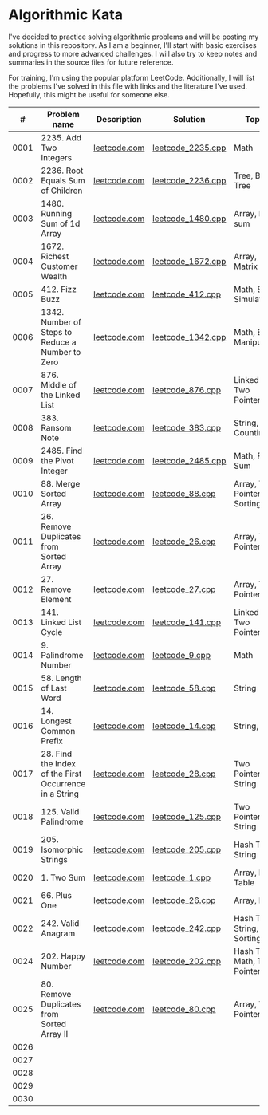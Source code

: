 # Algorithmic Kata
I've decided to practice solving algorithmic problems and will be posting my solutions in this repository. As I am a beginner, I'll start with basic exercises and progress to more advanced challenges. I will also try to keep notes and summaries in the source files for future reference.

For training, I'm using the popular platform LeetCode. Additionally, I will list the problems I've solved in this file with links and the literature I've used. Hopefully, this might be useful for someone else.

|   #   |    Problem name    |    Description    |    Solution    |     Topics     |
|-------|--------------------|-------------------|----------------|----------------|
|  0001 | 2235. Add Two Integers | [leetcode.com](https://leetcode.com/problems/add-two-integers/)  | [leetcode_2235.cpp](https://github.com/cppikigai/algorithms_kata/blob/main/solutions/leetcode_2235.cpp)| Math |
|  0002 | 2236. Root Equals Sum of Children | [leetcode.com](https://leetcode.com/problems/root-equals-sum-of-children/)  | [leetcode_2236.cpp](https://github.com/cppikigai/algorithms_kata/blob/main/solutions/leetcode_2236.cpp)| Tree, Binary Tree |
|  0003 | 1480. Running Sum of 1d Array | [leetcode.com](https://leetcode.com/problems/running-sum-of-1d-array/)  | [leetcode_1480.cpp](https://github.com/cppikigai/algorithms_kata/blob/main/solutions/leetcode_1480.cpp) | Array, Prefix sum |
|  0004 | 1672. Richest Customer Wealth | [leetcode.com](https://leetcode.com/problems/richest-customer-wealth/) | [leetcode_1672.cpp](https://github.com/cppikigai/algorithms_kata/blob/main/solutions/leetcode_1672.cpp) | Array, Matrix |
|  0005 | 412. Fizz Buzz | [leetcode.com](https://leetcode.com/problems/fizz-buzz/description/) | [leetcode_412.cpp](https://github.com/cppikigai/algorithms_kata/blob/main/solutions/leetcode_412.cpp) | Math, String, Simulation |
|  0006 | 1342. Number of Steps to Reduce a Number to Zero | [leetcode.com](https://leetcode.com/problems/number-of-steps-to-reduce-a-number-to-zero/) | [leetcode_1342.cpp](https://github.com/cppikigai/algorithms_kata/blob/main/solutions/leetcode_1342.cpp) | Math, Bit Manipulation |
|  0007 | 876. Middle of the Linked List | [leetcode.com](https://leetcode.com/problems/middle-of-the-linked-list/) | [leetcode_876.cpp](https://github.com/cppikigai/algorithms_kata/blob/main/solutions/leetcode_876.cpp) | Linked List, Two Pointers |
|  0008 | 383. Ransom Note | [leetcode.com](https://leetcode.com/problems/ransom-note/) | [leetcode_383.cpp](https://github.com/cppikigai/algorithms_kata/blob/main/solutions/leetcode_383.cpp) | String, Counting |
|  0009 | 2485. Find the Pivot Integer | [leetcode.com](https://leetcode.com/problems/find-the-pivot-integer/) | [leetcode_2485.cpp](https://github.com/cppikigai/algorithms_kata/blob/main/solutions/leetcode_2485.cpp) | Math, Prefix Sum |
|  0010 | 88. Merge Sorted Array | [leetcode.com](https://leetcode.com/problems/merge-sorted-array/) | [leetcode_88.cpp](https://github.com/cppikigai/algorithms_kata/blob/main/solutions/leetcode_88.cpp) | Array, Two Pointers, Sorting |
|  0011 | 26. Remove Duplicates from Sorted Array | [leetcode.com](https://leetcode.com/problems/remove-duplicates-from-sorted-array/) | [leetcode_26.cpp](https://github.com/cppikigai/algorithms_kata/blob/main/solutions/leetcode_26.cpp) | Array, Two Pointers |
|  0012 | 27. Remove Element | [leetcode.com](https://leetcode.com/problems/remove-element/) | [leetcode_27.cpp](https://github.com/cppikigai/algorithms_kata/blob/main/solutions/leetcode_27.cpp) | Array, Two Pointers |
|  0013 | 141. Linked List Cycle | [leetcode.com](https://leetcode.com/problems/linked-list-cycle/description/) | [leetcode_141.cpp](https://github.com/cppikigai/algorithms_kata/blob/main/solutions/leetcode_141.cpp) | Linked List, Two Pointers |
|  0014 | 9. Palindrome Number | [leetcode.com](https://leetcode.com/problems/palindrome-number/) | [leetcode_9.cpp](https://github.com/cppikigai/algorithms_kata/blob/main/solutions/leetcode_9.cpp) | Math |
|  0015 | 58. Length of Last Word | [leetcode.com](https://leetcode.com/problems/length-of-last-word/) | [leetcode_58.cpp](https://github.com/cppikigai/algorithms_kata/blob/main/solutions/leetcode_58.cpp) | String |
|  0016 | 14. Longest Common Prefix | [leetcode.com](https://leetcode.com/problems/longest-common-prefix/) | [leetcode_14.cpp](https://github.com/cppikigai/algorithms_kata/blob/main/solutions/leetcode_14.cpp) | String, Trie |
|  0017 | 28. Find the Index of the First Occurrence in a String | [leetcode.com](https://leetcode.com/problems/find-the-index-of-the-first-occurrence-in-a-string/) | [leetcode_28.cpp](https://github.com/cppikigai/algorithms_kata/blob/main/solutions/leetcode_28.cpp) | Two Pointers, String |
|  0018 | 125. Valid Palindrome | [leetcode.com](https://leetcode.com/problems/valid-palindrome/) | [leetcode_125.cpp](https://github.com/cppikigai/algorithms_kata/blob/main/solutions/leetcode_125.cpp) | Two Pointers, String |
|  0019 | 205. Isomorphic Strings | [leetcode.com](https://leetcode.com/problems/isomorphic-strings/) | [leetcode_205.cpp](https://github.com/cppikigai/algorithms_kata/blob/main/solutions/leetcode_205.cpp) | Hash Table, String |
|  0020 | 1. Two Sum | [leetcode.com](https://leetcode.com/problems/two-sum/) | [leetcode_1.cpp](https://github.com/cppikigai/algorithms_kata/blob/main/solutions/leetcode_1.cpp) | Array, Hash Table |
|  0021 | 66. Plus One | [leetcode.com](https://leetcode.com/problems/plus-one/) | [leetcode_26.cpp](https://github.com/cppikigai/algorithms_kata/blob/main/solutions/leetcode_26.cpp) | Array, Math |
|  0022 | 242. Valid Anagram | [leetcode.com](https://leetcode.com/problems/valid-anagram/) | [leetcode_242.cpp](https://github.com/cppikigai/algorithms_kata/blob/main/solutions/leetcode_242.cpp) | Hash Table, String, Sorting |
|  0024 | 202. Happy Number | [leetcode.com](https://leetcode.com/problems/happy-number/) | [leetcode_202.cpp](https://github.com/cppikigai/algorithms_kata/blob/main/solutions/leetcode_202.cpp) | Hash Table, Math, Two Pointers |
|  0025 | 80. Remove Duplicates from Sorted Array II | [leetcode.com](https://leetcode.com/problems/remove-duplicates-from-sorted-array-ii/) | [leetcode_80.cpp](https://github.com/cppikigai/algorithms_kata/blob/main/solutions/leetcode_80.cpp) | Array, Two Pointers |
|  0026 |  |  |  |  |
|  0027 |  |  |  |  |
|  0028 |  |  |  |  |
|  0029 |  |  |  |  |
|  0030 |  |  |  |  |